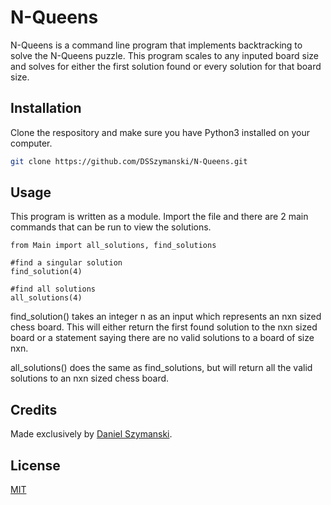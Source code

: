 # N-Queens
N-Queens is a command line program that implements backtracking to solve the N-Queens puzzle.
This program scales to any inputed board size and solves for either the first solution found
or every solution for that board size.

## Installation
Clone the respository and make sure you have Python3 installed on your computer.
```bash
git clone https://github.com/DSSzymanski/N-Queens.git
```

## Usage
This program is written as a module. Import the file and there are 2 main commands that can
be run to view the solutions.

```
from Main import all_solutions, find_solutions

#find a singular solution
find_solution(4)

#find all solutions
all_solutions(4)
```

find_solution() takes an integer n as an input which represents an nxn sized chess board.
This will either return the first found solution to the nxn sized board or a statement
saying there are no valid solutions to a board of size nxn.

all_solutions() does the same as find_solutions, but will return all the valid solutions
to an nxn sized chess board.

## Credits
Made exclusively by [Daniel Szymanski](https://github.com/DSSzymanski).

## License
[MIT](https://choosealicense.com/licenses/mit/)
